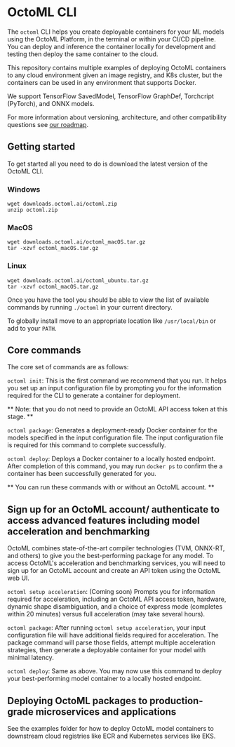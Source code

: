 # OctoML CLI

The `octoml` CLI helps you create deployable containers for your ML models using the OctoML Platform, in the terminal or within your CI/CD pipeline.
You can deploy and inference the container locally for development and testing then deploy the same container to the cloud.

This repository contains multiple examples of deploying OctoML containers to any cloud environment given an image registry,
and K8s cluster, but the containers can be used in any environment that supports Docker.

We support TensorFlow SavedModel, TensorFlow GraphDef, Torchcript (PyTorch), and ONNX models.

For more information about versioning, architecture, and other compatibility questions see [our roadmap](roadmap.md).

## Getting started

To get started all you need to do is download the latest version of the OctoML CLI.

### Windows
```
wget downloads.octoml.ai/octoml.zip
unzip octoml.zip
```

### MacOS
```
wget downloads.octoml.ai/octoml_macOS.tar.gz
tar -xzvf octoml_macOS.tar.gz
```

### Linux

```
wget downloads.octoml.ai/octoml_ubuntu.tar.gz
tar -xzvf octoml_macOS.tar.gz
```

Once you have the tool you should be able to view the list of available commands by running `./octoml` in your current directory.

To globally install move to an appropriate location like `/usr/local/bin` or add to your `PATH`.

## Core commands

The core set of commands are as follows:

`octoml init`: This is the first command we recommend that you run. It helps you set up an input configuration file by prompting you for the information required for the CLI to generate a container for deployment.

** Note: that you do not need to provide an OctoML API access token at this stage. **

`octoml package`: Generates a deployment-ready Docker container for the models specified in the input configuration file. The input configuration file is required for this command to complete successfully.

`octoml deploy`: Deploys a Docker container to a locally hosted endpoint. After completion of this command, you may run `docker ps` to confirm the a container has been successfully generated for you.

** You can run these commands with or without an OctoML account. **

## Sign up for an OctoML account/ authenticate to access advanced features including model acceleration and benchmarking
OctoML combines state-of-the-art compiler technologies (TVM, ONNX-RT, and others) to give you the best-performing package for any model. To access OctoML's acceleration and benchmarking services, you will need to sign up for an OctoML account and create an API token using the OctoML web UI.

`octoml setup acceleration`: (Coming soon) Prompts you for information required for acceleration, including an OctoML API access token, hardware, dynamic shape disambiguation, and a choice of express mode (completes within 20 minutes) versus full acceleration (may take several hours).

`octoml package`: After running `octoml setup acceleration`, your input configuration file will have additional fields required for acceleration. The package command will parse those fields, attempt multiple acceleration strategies, then generate a deployable container for your model with minimal latency.

`octoml deploy`: Same as above. You may now use this command to deploy your best-performing model container to a locally hosted endpoint.

## Deploying OctoML packages to production-grade microservices and applications

See the examples folder for how to deploy OctoML model containers to downstream cloud registries like ECR and Kubernetes services like EKS.
